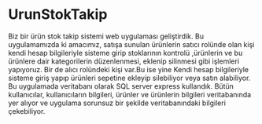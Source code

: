# UrunStokTakip
Biz bir ürün stok takip sistemi web uygulaması geliştirdik. Bu uygulamamızda ki amacımız, satışa sunulan ürünlerin satıcı rolünde olan kişi kendi hesap bilgileriyle sisteme girip stoklarının kontrolü ,ürünlerin ve bu ürünlere dair kategorilerin düzenlenmesi, eklenip silinmesi gibi işlemleri yapıyoruz. Bir de alıcı rolündeki kişi var.Bu ise yine Kendi hesap bilgileriyle sisteme giriş yapıp ürünleri sepetine ekleyip silebiliyor veya satın alabiliyor. 
Bu uygulamada veritabanı olarak SQL server express kullandık.
Bütün kullanıcılar, kullanıcıların bilgileri, ürünler ve ürünlerin bilgileri veritabanında yer alıyor ve uygulama sorunsuz bir şekilde veritabanındaki bilgileri çekebiliyor.
